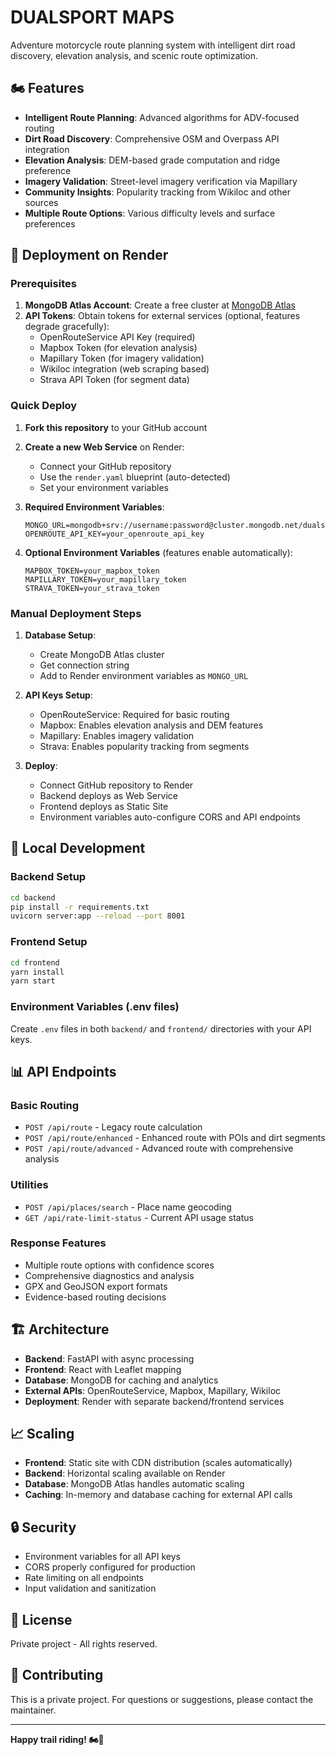 # DUALSPORT MAPS

Adventure motorcycle route planning system with intelligent dirt road discovery, elevation analysis, and scenic route optimization.

## 🏍️ Features

- **Intelligent Route Planning**: Advanced algorithms for ADV-focused routing
- **Dirt Road Discovery**: Comprehensive OSM and Overpass API integration
- **Elevation Analysis**: DEM-based grade computation and ridge preference
- **Imagery Validation**: Street-level imagery verification via Mapillary
- **Community Insights**: Popularity tracking from Wikiloc and other sources
- **Multiple Route Options**: Various difficulty levels and surface preferences

## 🚀 Deployment on Render

### Prerequisites

1. **MongoDB Atlas Account**: Create a free cluster at [MongoDB Atlas](https://cloud.mongodb.com/)
2. **API Tokens**: Obtain tokens for external services (optional, features degrade gracefully):
   - OpenRouteService API Key (required)
   - Mapbox Token (for elevation analysis)
   - Mapillary Token (for imagery validation)
   - Wikiloc integration (web scraping based)
   - Strava API Token (for segment data)

### Quick Deploy

1. **Fork this repository** to your GitHub account

2. **Create a new Web Service** on Render:
   - Connect your GitHub repository
   - Use the `render.yaml` blueprint (auto-detected)
   - Set your environment variables

3. **Required Environment Variables**:
   ```
   MONGO_URL=mongodb+srv://username:password@cluster.mongodb.net/dualsport_maps_prod
   OPENROUTE_API_KEY=your_openroute_api_key
   ```

4. **Optional Environment Variables** (features enable automatically):
   ```
   MAPBOX_TOKEN=your_mapbox_token
   MAPILLARY_TOKEN=your_mapillary_token
   STRAVA_TOKEN=your_strava_token
   ```

### Manual Deployment Steps

1. **Database Setup**:
   - Create MongoDB Atlas cluster
   - Get connection string
   - Add to Render environment variables as `MONGO_URL`

2. **API Keys Setup**:
   - OpenRouteService: Required for basic routing
   - Mapbox: Enables elevation analysis and DEM features
   - Mapillary: Enables imagery validation
   - Strava: Enables popularity tracking from segments

3. **Deploy**:
   - Connect GitHub repository to Render
   - Backend deploys as Web Service
   - Frontend deploys as Static Site
   - Environment variables auto-configure CORS and API endpoints

## 🔧 Local Development

### Backend Setup
```bash
cd backend
pip install -r requirements.txt
uvicorn server:app --reload --port 8001
```

### Frontend Setup
```bash
cd frontend
yarn install
yarn start
```

### Environment Variables (.env files)
Create `.env` files in both `backend/` and `frontend/` directories with your API keys.

## 📊 API Endpoints

### Basic Routing
- `POST /api/route` - Legacy route calculation
- `POST /api/route/enhanced` - Enhanced route with POIs and dirt segments
- `POST /api/route/advanced` - Advanced route with comprehensive analysis

### Utilities
- `POST /api/places/search` - Place name geocoding
- `GET /api/rate-limit-status` - Current API usage status

### Response Features
- Multiple route options with confidence scores
- Comprehensive diagnostics and analysis
- GPX and GeoJSON export formats
- Evidence-based routing decisions

## 🏗️ Architecture

- **Backend**: FastAPI with async processing
- **Frontend**: React with Leaflet mapping
- **Database**: MongoDB for caching and analytics
- **External APIs**: OpenRouteService, Mapbox, Mapillary, Wikiloc
- **Deployment**: Render with separate backend/frontend services

## 📈 Scaling

- **Frontend**: Static site with CDN distribution (scales automatically)
- **Backend**: Horizontal scaling available on Render
- **Database**: MongoDB Atlas handles automatic scaling
- **Caching**: In-memory and database caching for external API calls

## 🔒 Security

- Environment variables for all API keys
- CORS properly configured for production
- Rate limiting on all endpoints
- Input validation and sanitization

## 📝 License

Private project - All rights reserved.

## 🤝 Contributing

This is a private project. For questions or suggestions, please contact the maintainer.

---

**Happy trail riding! 🏍️🌲**